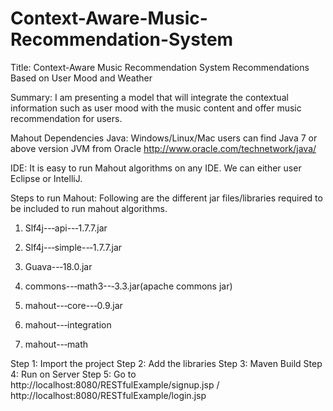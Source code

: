 # Context-Aware-Music-Recommendation-System


Title: Context-Aware Music Recommendation System Recommendations Based on User Mood and Weather

Summary:
I am presenting a model that will integrate the contextual information such as user mood with the music content and offer music recommendation for users. 

Mahout Dependencies 
Java: Windows/Linux/Mac users can find Java 7 or above version JVM from Oracle http://www.oracle.com/technetwork/java/ 

IDE: It is easy to run Mahout algorithms on any IDE. We can either user Eclipse or IntelliJ. 

Steps to run Mahout: 
Following are the different jar files/libraries required to be included to run mahout algorithms. 

1.	Slf4j--‐api--‐1.7.7.jar

2.	Slf4j--‐simple--‐1.7.7.jar

3.	Guava--‐18.0.jar

4.	commons--‐math3--‐3.3.jar(apache commons jar)

5.	mahout--‐core--‐0.9.jar

6.	mahout--‐integration

7.	mahout--‐math


Step 1: Import the project
Step 2: Add the libraries
Step 3: Maven Build
Step 4: Run on Server
Step 5: Go to http://localhost:8080/RESTfulExample/signup.jsp / http://localhost:8080/RESTfulExample/login.jsp
		



